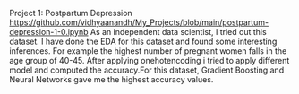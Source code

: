 Project 1: 
Postpartum Depression
                        https://github.com/vidhyaanandh/My_Projects/blob/main/postpartum-depression-1-0.ipynb
      As an independent data scientist, I tried out this dataset. I have done the EDA for this dataset and found some interesting inferences. For example the highest number of pregnant women falls in the age group of 40-45. After applying onehotencoding i tried to apply different model and computed the accuracy.For this dataset, Gradient Boosting and Neural Networks gave me the highest accuracy values. 
